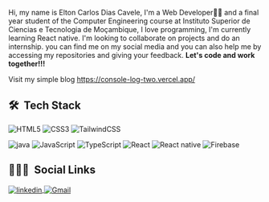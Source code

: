 Hi, my name is Elton Carlos Dias Cavele,
I'm a Web Developer👨‍💻 and a final year student of the Computer Engineering course at Instituto Superior de Ciencias e Tecnologia de Moçambique, 
I love programming, I'm currently learning React native. I'm looking to collaborate on projects and do an internship. 
you can find me on my social media and you can also help me by accessing my repositories and giving your feedback. 
<strong>Let's code and work together!!!</strong>

Visit my simple blog https://console-log-two.vercel.app/

## 🛠 &nbsp;Tech Stack
![HTML5](https://img.shields.io/badge/html5-%23E34F26.svg?style=for-the-badge&logo=html5&logoColor=white)
![CSS3](https://img.shields.io/badge/css3-%231572B6.svg?style=for-the-badge&logo=css3&logoColor=white)
![TailwindCSS](https://img.shields.io/badge/tailwindcss-%2338B2AC.svg?style=for-the-badge&logo=tailwind-css&logoColor=white)

![java](https://img.shields.io/badge/java-java-white)
![JavaScript](https://img.shields.io/badge/javascript-%23323330.svg?style=for-the-badge&logo=javascript&logoColor=%23F7DF1E)
![TypeScript](https://img.shields.io/badge/typescript-%23007ACC.svg?style=for-the-badge&logo=typescript&logoColor=white)
![React](https://img.shields.io/badge/react-%2320232a.svg?style=for-the-badge&logo=react&logoColor=%2361DAFB)
![React native](https://img.shields.io/badge/React%20%20native-react%20-blue)
![Firebase](https://img.shields.io/badge/firebase-%23039BE5.svg?style=for-the-badge&logo=firebase)

## 👨🏽‍🦲 &nbsp;Social Links
<a href="https://www.linkedin.com/in/elton-carlos-038711195/" target="_blank">
  <img align="center" src="https://img.shields.io/badge/-Elton Carlos-05122A?style=flat&logo=linkedin" alt="linkedin"/>
</a>

<a href="mailto:eltoncavele8@gmail.com" target="_blank">
  <img align="center" src="https://img.shields.io/badge/-eltoncavele8@gmail.com-05122A?style=flat&logo=gmail" alt="Gmail"/>
